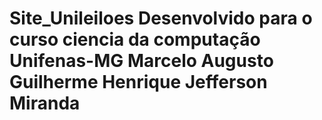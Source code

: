 ﻿Site_Unileiloes Desenvolvido para o curso ciencia da computação Unifenas-MG
Marcelo Augusto
Guilherme Henrique
Jefferson Miranda
===============
